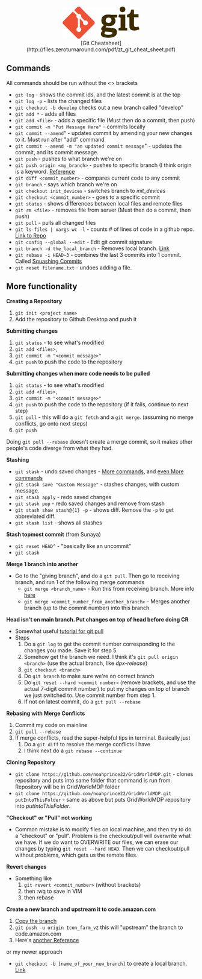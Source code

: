 <p align="center">
    <a href="http://files.zeroturnaround.com/pdf/zt_git_cheat_sheet.pdf">
    <img src="images/git_logo.png">
    </a>
    <br>[Git Cheatsheet](http://files.zeroturnaround.com/pdf/zt_git_cheat_sheet.pdf)
</p>



## Commands

All commands should be run without the <> brackets

- `git log` - shows the commit ids, and the latest commit is at the top
- `git log -p` - lists the changed files
- `git checkout -b develop` checks out a new branch called "develop"
- `git add *` - adds all files
- `git add <file>` - adds a specific file (Must then do a commit, then push)
- `git commit -m "Put Message Here"` - commits locally
- `git commit --amend`" - updates commit by amending your new changes to it. Must run after "add" command
- `git commit --amend -m "an updated commit message`" - updates the commit, and its commit message.
- `git push` - pushes to what branch we're on
- `git push origin <my_branch>` - pushes to specific branch (I think origin is a keyword.
 [Reference](https://www.digitalocean.com/community/tutorials/how-to-use-git-branches)
- `git diff <commit_number>` - compares current code to any commit
- `git branch` - says which branch we're on
- `git checkout init_devices` - switches branch to *init_devices*
- `git checkout <commit_number>` - goes to a specific commit
- `git status` - shows differences between local files and remote files
- `git rm <file>` - removes file from server (Must then do a commit, then push)
- `git pull` - pulls all changed files
- `git ls-files | xargs wc -l` - counts # of lines of code in a github repo. [Link to Repo](https://gist.github.com/mandiwise/dc53cb9da00856d7cdbb)
- `git config --global --edit` - Edit git commit signature
- `git branch -d the_local_branch` - Removes local branch. [Link](https://makandracards.com/makandra/621-git-delete-a-branch-local-or-remote)
- `git rebase -i HEAD~3` - combines the last 3 commits into 1 commit. Called [Squashing Commits](http://gitready.com/advanced/2009/02/10/squashing-commits-with-rebase.html)
- `git reset filename.txt` - undoes adding a file.

## More functionality

__Creating a Repository__
1. `git init <project name>`
1. Add the repository to Github Desktop and push it

__Submitting changes__
1. `git status` - to see what's modified
1. `git add <files>`,
1. `git commit -m "<commit message>"`
1. `git push` to push the code to the repository

__Submitting changes when more code needs to be pulled__
1. `git status` - to see what's modified
1. `git add <files>`,
1. `git commit -m "<commit message>"`
1. `git push` to push the code to the repository (if it fails, continue to next step)
1. `git pull` - this will do a `git fetch` and a `git merge`. (assuming no merge conflicts, go onto next steps)
1. `git push`

Doing `git pull --rebase` doesn't create a merge commit, so it makes other people's code diverge from what they had.

__Stashing__

- `git stash` - undo saved changes - [More commands](https://www.atlassian.com/git/tutorials/saving-changes/git-stash), and [even More commands](https://medium.freecodecamp.org/useful-tricks-you-might-not-know-about-git-stash-e8a9490f0a1a)
- `git stash save "Custom Message"` - stashes changes, with custom message.
- `git stash apply` - redo saved changes
- `git stash pop` - redo saved changes and remove from stash
- `git stash show stash@{1} -p` - shows diff. Remove the `-p` to get abbreviated diff.
- `git stash list` - shows all stashes

__Stash topmost commit__ (from Sunaya)
- `git reset HEAD^` - "basically like an uncommit"
- `git stash`

__Merge 1 branch into another__
- Go to the "giving branch", and do a `git pull`. Then go to receiving branch, and run 1 of the following merge commands
  - `git merge <branch_name>` - Run this from receiving branch. More info [here](https://www.atlassian.com/git/tutorials/using-branches/git-merge)
  - `git merge <commit_number_from_another_branch>` - Merges another branch (up to the commit number) into this branch.

__Head isn't on main branch. Put changes on top of head before doing CR__

- Somewhat useful [tutorial for git pull](https://www.atlassian.com/git/tutorials/syncing#git-remote)
- Steps
    1. Do a `git log` to get the commit number corresponding to the changes you made. Save it for step 5.
    1. Somehow get the branch we need. I think it's `git pull origin <branch>` (use the actual branch, like _dpx-release_)
    1. `git checkout <branch>`
    1. Do `git branch` to make sure we're on correct branch
    1. Do `git reset --hard <commit number>` (remove brackets, and use the actual 7-digit commit number) to put my changes on top of branch we just switched to. Use commit number from step 1.
    1. If not on latest commit, do a `git pull --rebase`

__Rebasing with Merge Conflicts__
1. Commit my code on mainline
1. `git pull --rebase`
1. If merge conflicts, read the super-helpful tips in terminal. Basically just
    1. Do a `git diff` to resolve the merge conflicts I have
    1. I think next do a `git rebase --continue`

__Cloning Repository__
- `git clone https://github.com/noahprince22/GridWorldMDP.git` - clones repository and puts into same folder that command is run from. Repository will be in GridWorldMDP folder
- `git clone https://github.com/noahprince22/GridWorldMDP.git putIntoThisFolder` - same as above but puts GridWorldMDP repository into _putIntoThisFolder_.

__"Checkout" or "Pull" not working__
- Common mistake is to modify files on local machine, and then try to do a "checkout" or "pull". Problem is the checkout/pull will overwrite what we have. If we do want to OVERWRITE our files, we can erase our changes by typing `git reset --hard HEAD`. Then we can checkout/pull without problems, which gets us the remote files.

__Revert changes__
- Something like
    1. `git revert <commit_number>` (without brackets)
    1. then :wq to save in VIM
    1. then rebase

__Create a new branch and upstream it to code.amazon.com__

1. [Copy the branch](https://stackoverflow.com/a/14998980)
1. `git push -u origin Icon_farm_v2` this will "upstream" the branch to code.amazon.com
1. Here's [another Reference](https://stackoverflow.com/questions/1911109/how-to-clone-a-specific-git-branch)

or my newer approach

- `git checkout -b [name_of_your_new_branch]` to create a local branch. [Link](https://github.com/Kunena/Kunena-Forum/wiki/Create-a-new-branch-with-git-and-manage-branches)
